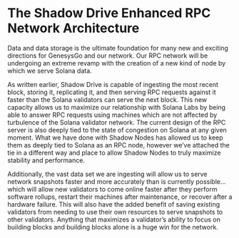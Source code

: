 # The Shadow Drive Enhanced RPC Network Architecture

Data and data storage is the ultimate foundation for many new and exciting directions for GenesysGo and our network. Our RPC network will be undergoing an extreme revamp with the creation of a new kind of node by which we serve Solana data.

As written earlier, Shadow Drive is capable of ingesting the most recent block, storing it, replicating it, and then serving RPC requests against it faster than the Solana validators can serve the next block. This new capacity allows us to maximize our relationship with Solana Labs by being able to answer RPC requests using machines which are not affected by turbulence of the Solana validator network. The current design of the RPC server is also deeply tied to the state of congestion on Solana at any given moment. What we have done with Shadow Nodes has allowed us to keep them as deeply tied to Solana as an RPC node, however we’ve attached the tie in a different way and place to allow Shadow Nodes to truly maximize stability and performance.

Additionally, the vast data set we are ingesting will allow us to serve network snapshots faster and more accurately than is currently possible… which will allow new validators to come online faster after they perform software rollups, restart their machines after maintenance, or recover after a hardware failure. This will also have the added benefit of saving existing validators from needing to use their own resources to serve snapshots to other validators. Anything that maximizes a validator’s ability to focus on building blocks and building blocks alone is a huge win for the network.

